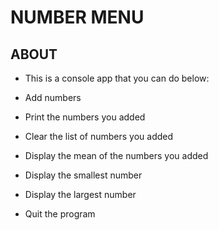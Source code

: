 # NUMBER MENU

## ABOUT

* This is a console app that you can do below:

* Add numbers
* Print the numbers you added
* Clear the list of numbers you added
* Display the mean of the numbers you added
* Display the smallest number 
* Display the largest number
* Quit the program